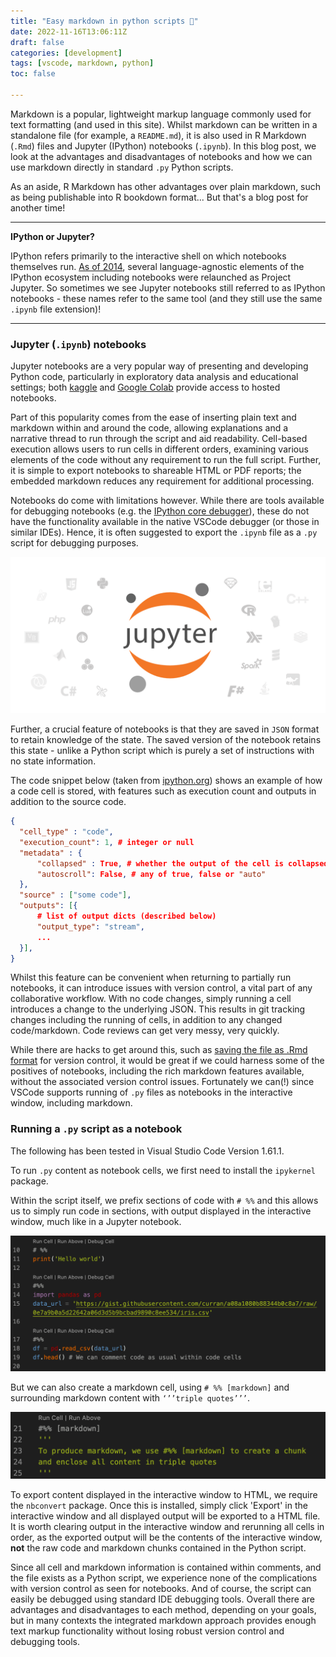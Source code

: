 ```yaml
---
title: "Easy markdown in python scripts 🐍"
date: 2022-11-16T13:06:11Z
draft: false
categories: [development]
tags: [vscode, markdown, python]
toc: false

---
```


Markdown is a popular, lightweight markup language commonly used for text formatting (and used in this site). Whilst markdown can be written in a standalone file (for example, a `README.md`), it is also used in R Markdown (`.Rmd`) files and Jupyter (IPython) notebooks (`.ipynb`). In this blog post, we look at the advantages and disadvantages of notebooks and how we can use markdown directly in standard `.py` Python scripts. 

As an aside, R Markdown has other advantages over plain markdown, such as being publishable into R bookdown format... But that's a blog post for another time!

---
**IPython or Jupyter?**

IPython refers primarily to the interactive shell on which notebooks themselves run. [As of 2014](https://blog.jupyter.org/the-big-split-9d7b88a031a7), several language-agnostic elements of the IPython ecosystem including notebooks were relaunched as Project Jupyter. So sometimes we see Jupyter notebooks still referred to as IPython notebooks - these names refer to the same tool (and they still use the same `.ipynb` file extension)!

---

### Jupyter (`.ipynb`) notebooks
Jupyter notebooks are a very popular way of presenting and developing Python code, particularly in exploratory data analysis and educational settings; both [kaggle](https://kaggle.com) and [Google Colab](https://colab.research.google.com) provide access to hosted notebooks.

Part of this popularity comes from the ease of inserting plain text and markdown within and around the code, allowing explanations and a narrative thread to run through the script and aid readability. Cell-based execution allows users to run cells in different orders, examining various elements of the code without any requirement to run the full script. Further, it is simple to export notebooks to shareable HTML or PDF reports; the embedded markdown reduces any requirement for additional processing. 

Notebooks do come with limitations however. While there are tools available for debugging notebooks (e.g. the [IPython core debugger](https://ipython.readthedocs.io/en/stable/api/generated/IPython.core.debugger.html)), these do not have the functionality available in the native VSCode debugger (or those in similar IDEs). Hence, it is often suggested to export the `.ipynb` file as a `.py` script for debugging purposes.

![Jupyter](/img/jupyter.png)

Further, a crucial feature of notebooks is that they are saved in `JSON` format to retain knowledge of the state. The saved version of the notebook retains this state - unlike a Python script which is purely a set of instructions with no state information. 

The code snippet below (taken from [ipython.org](https://ipython.org/ipython-doc/3/notebook/nbformat.html)) shows an example of how a code cell is stored, with features such as execution count and outputs in addition to the source code. 

```json
{
  "cell_type" : "code",
  "execution_count": 1, # integer or null
  "metadata" : {
      "collapsed" : True, # whether the output of the cell is collapsed
      "autoscroll": False, # any of true, false or "auto"
  },
  "source" : ["some code"],
  "outputs": [{
      # list of output dicts (described below)
      "output_type": "stream",
      ...
  }],
}
```

Whilst this feature can be convenient when returning to partially run notebooks, it can introduce issues with version control, a vital part of any collaborative workflow. With no code changes, simply running a cell introduces a change to the underlying JSON. This results in git tracking changes including the running of cells, in addition to any changed code/markdown. Code reviews can get very messy, very quickly. 

While there are hacks to get around this, such as [saving the file as .Rmd format](https://towardsdatascience.com/version-control-with-jupyter-notebooks-f096f4d7035a) for version control, it would be great if we could harness some of the positives of notebooks, including the rich markdown features available, without the associated version control issues. Fortunately we can(!) since VSCode supports running of `.py` files as notebooks in the interactive window, including markdown. 

### Running a `.py` script as a notebook
The following has been tested in Visual Studio Code Version 1.61.1.

To run `.py` content as notebook cells, we first need to install the `ipykernel` package. 

Within the script itself, we prefix sections of code with `# %%` and this allows us to simply run code in sections, with output displayed in the interactive window, much like in a Jupyter notebook.

![Code cells](/img/code_cells.png)

But we can also create a markdown cell, using `# %% [markdown]` and surrounding markdown content with `‘’’triple quotes’’’`.  

![Markdown cells](/img/md_cells.png)

To export content displayed in the interactive window to HTML, we require the `nbconvert` package. Once this is installed, simply click 'Export' in the interactive window and all displayed output will be exported to a HTML file. It is worth clearing output in the interactive window and rerunning all cells in order, as the exported output will be the contents of the interactive window, **not** the raw code and markdown chunks contained in the Python script. 

Since all cell and markdown information is contained within comments, and the file exists as a Python script, we experience none of the complications with version control as seen for notebooks. And of course, the script can easily be debugged using standard IDE debugging tools. Overall there are advantages and disadvantages to each method, depending on your goals, but in many contexts the integrated markdown approach provides enough text markup functionality without losing robust version control and debugging tools. 
